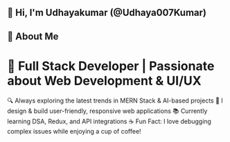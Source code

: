 ## 👋 Hi, I'm Udhayakumar (@Udhaya007Kumar)
## 🌟 About Me
# 🚀 Full Stack Developer | Passionate about Web Development & UI/UX
🔍 Always exploring the latest trends in MERN Stack & AI-based projects
🎨 I design & build user-friendly, responsive web applications
📚 Currently learning DSA, Redux, and API integrations
☕ Fun Fact: I love debugging complex issues while enjoying a cup of coffee!
